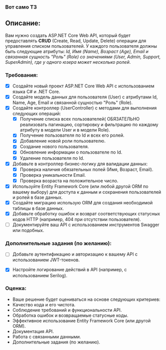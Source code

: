 ﻿### Вот само ТЗ

## Описание:

Вам нужно создать ASP.NET Core Web API, который будет предоставлять **CRUD** (Create, Read, Update, Delete) операции для управления списком пользователей. У каждого пользователя должны быть следующие атрибуты: _Id, Имя (Name), Возраст (Age), Email и связанная сущность "Роль" (Role) со значениями (User, Admin, Support, SuperAdmin), где у одного юзера может несколько ролей_.

### Требования:
- [x] Создайте новый проект ASP.NET Core Web API с использованием языка C# и .NET Core.
- [x] Создайте модель данных для пользователя (User) с атрибутами Id, Name, Age, Email и связанной сущностью "Роль" (Role).
- [x] Создайте контроллер (UserController) с методами для выполнения следующих операций:
   - [x] Получение списка всех пользователей( ОБЯЗАТЕЛЬНО реализовать пагинацию, сортировку и фильтрацию по каждому атрибуту в модели User и в модели Role).
   - [x] Получение пользователя по Id и всех его ролей.
   - [x] Добавление новой роли пользователю.
   - [x] Создание нового пользователя.
   - [x] Обновление информации о пользователе по Id.
   - [x] Удаление пользователя по Id.
- [x] Добавьте в контроллер бизнес-логику для валидации данных:
  - [x] Проверка наличия обязательных полей (Имя, Возраст, Email).
  - [x] Проверка уникальности Email.
  - [x] Проверка возраста на положительное число.
- [x] Используйте Entity Framework Core (или любой другой ORM по вашему выбору) для доступа к данным и сохранения пользователей и ролей в базе данных.
- [x] Создайте миграцию использую ORM для создания необходимой таблицы в базе данных.
- [x] Добавьте обработку ошибок и возврат соответствующих статусных кодов HTTP (например, 404 при отсутствии пользователя).
- [ ] Документируйте ваш API с использованием инструментов Swagger или подобных.
### Дополнительные задания (по желанию):
- [ ] Добавьте аутентификацию и авторизацию к вашему API с использованием JWT-токенов.
- [x] Настройте логирование действий в API (например, с использованием Serilog).


### Оценка:
- Ваше решение будет оцениваться на основе следующих критериев:
- Качество кода и его чистота.
- Соблюдение требований и функциональности API.
- Обработка ошибок и возвращаемые статусные коды.
- Эффективное использование Entity Framework Core (или другой ORM).
- Документация API.
- Работа с связанными данными.
- Дополнительные задания (по желанию).